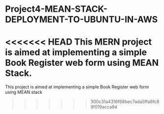 # Project4-MEAN-STACK-DEPLOYMENT-TO-UBUNTU-IN-AWS
<<<<<<< HEAD
This MERN project is aimed at implementing a simple Book Register web form using MEAN Stack.
=======
This project is aimed at implementing a simple Book Register web form using MEAN stack
>>>>>>> 300c31a4316f68bec7ada5ffa8fc89f019acca8d
